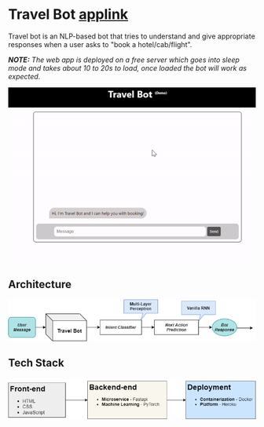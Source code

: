 # Travel Bot [applink](https://travel-bot-demo.herokuapp.com/)
Travel bot is an NLP-based bot that tries to understand and give appropriate responses when a user asks to "book a hotel/cab/flight".

***NOTE:** The web app is deployed on a free server which goes into sleep mode and takes about 10 to 20s to load, once loaded the bot will work as expected.* 

![Demo](https://github.com/abhijitpai000/travel-bot/blob/main/travel-bot-demo.gif)

## Architecture
![This is an image](https://github.com/abhijitpai000/travel-bot/blob/main/travel-bot-arch.png)

## Tech Stack
![tech-stack](https://github.com/abhijitpai000/travel-bot/blob/main/demo_app/tech-stack.png)

